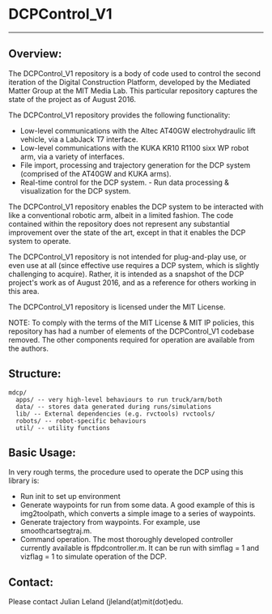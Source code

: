 # DCPControl_V1
-----------------

## Overview:
The DCPControl_V1 repository is a body of code used to control the
second iteration of the Digital Construction Platform, developed by the
Mediated Matter Group at the MIT Media Lab. This particular repository
captures the state of the project as of August 2016.

The DCPControl_V1 repository provides the following functionality: 
- Low-level communications with the Altec AT40GW electrohydraulic lift vehicle, via a
LabJack T7 interface. 
- Low-level communications with the KUKA KR10 R1100 sixx WP robot arm, via a variety of
interfaces. 
- File import, processing and trajectory generation for the DCP system (comprised of the
AT40GW and KUKA arms). 
- Real-time control for the DCP system. - Run data processing & visualization for the DCP
system.

The DCPControl_V1 repository enables the DCP system to be interacted
with like a conventional robotic arm, albeit in a limited fashion. The
code contained within the repository does not represent any substantial
improvement over the state of the art, except in that it enables the DCP
system to operate.

The DCPControl_V1 repository is not intended for plug-and-play use, or
even use at all (since effective use requires a DCP system, which is
slightly challenging to acquire). Rather, it is intended as a snapshot
of the DCP project's work as of August 2016, and as a reference for
others working in this area.

The DCPControl_V1 repository is licensed under the MIT License.

NOTE: To comply with the terms of the MIT License & MIT IP policies, this repository has 
had a number of elements of the DCPControl_V1 codebase removed. The other components
required for operation are available from the authors.

## Structure:
```
mdcp/ 
  apps/ -- very high-level behaviours to run truck/arm/both
  data/ -- stores data generated during runs/simulations
  lib/ -- External dependencies (e.g. rvctools) rvctools/
  robots/ -- robot-specific behaviours
  util/ -- utility functions
```
  
## Basic Usage:
In very rough terms, the procedure used to operate the DCP using this library is:
- Run init to set up environment
- Generate waypoints for run from some data. A good example of this is img2toolpath, which converts a simple image to a series of waypoints.
- Generate trajectory from waypoints. For example, use smoothcartsegtraj.m.
- Command operation. The most thoroughly developed controller currently available is ffpdcontroller.m. It can be run with simflag = 1 and vizflag = 1 to simulate operation of the DCP.

## Contact:
Please contact Julian Leland (jleland(at)mit(dot)edu.